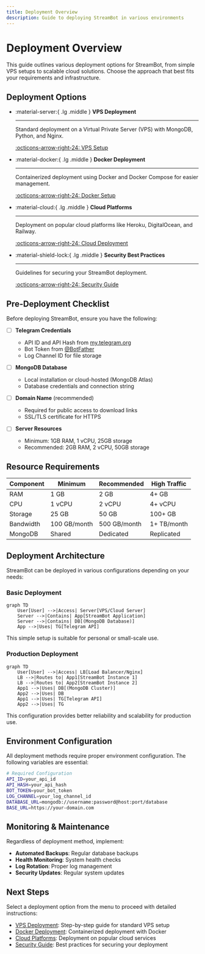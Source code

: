 ```yaml
---
title: Deployment Overview
description: Guide to deploying StreamBot in various environments
---
```


# Deployment Overview

This guide outlines various deployment options for StreamBot, from simple VPS setups to scalable cloud solutions. Choose the approach that best fits your requirements and infrastructure.

## Deployment Options

<div class="grid cards" markdown>

- :material-server:{ .lg .middle } **VPS Deployment**

    ---

    Standard deployment on a Virtual Private Server (VPS) with MongoDB, Python, and Nginx.

    [:octicons-arrow-right-24: VPS Setup](vps-setup.md)

- :material-docker:{ .lg .middle } **Docker Deployment**

    ---

    Containerized deployment using Docker and Docker Compose for easier management.

    [:octicons-arrow-right-24: Docker Setup](docker.md)

- :material-cloud:{ .lg .middle } **Cloud Platforms**

    ---

    Deployment on popular cloud platforms like Heroku, DigitalOcean, and Railway.

    [:octicons-arrow-right-24: Cloud Deployment](cloud-platforms.md)

- :material-shield-lock:{ .lg .middle } **Security Best Practices**

    ---

    Guidelines for securing your StreamBot deployment.

    [:octicons-arrow-right-24: Security Guide](security.md)

</div>

## Pre-Deployment Checklist

Before deploying StreamBot, ensure you have the following:

- [ ] **Telegram Credentials**
  * API ID and API Hash from [my.telegram.org](https://my.telegram.org)
  * Bot Token from [@BotFather](https://t.me/botfather)
  * Log Channel ID for file storage

- [ ] **MongoDB Database**
  * Local installation or cloud-hosted (MongoDB Atlas)
  * Database credentials and connection string

- [ ] **Domain Name** (recommended)
  * Required for public access to download links
  * SSL/TLS certificate for HTTPS

- [ ] **Server Resources**
  * Minimum: 1GB RAM, 1 vCPU, 25GB storage
  * Recommended: 2GB RAM, 2 vCPU, 50GB storage

## Resource Requirements

| Component | Minimum | Recommended | High Traffic |
|-----------|---------|-------------|--------------|
| RAM | 1 GB | 2 GB | 4+ GB |
| CPU | 1 vCPU | 2 vCPU | 4+ vCPU |
| Storage | 25 GB | 50 GB | 100+ GB |
| Bandwidth | 100 GB/month | 500 GB/month | 1+ TB/month |
| MongoDB | Shared | Dedicated | Replicated |

## Deployment Architecture

StreamBot can be deployed in various configurations depending on your needs:

### Basic Deployment

```mermaid
graph TD
    User[User] -->|Access| Server[VPS/Cloud Server]
    Server -->|Contains| App[StreamBot Application]
    Server -->|Contains| DB[(MongoDB Database)]
    App -->|Uses| TG[Telegram API]
```

This simple setup is suitable for personal or small-scale use.

### Production Deployment

```mermaid
graph TD
    User[User] -->|Access| LB[Load Balancer/Nginx]
    LB -->|Routes to| App1[StreamBot Instance 1]
    LB -->|Routes to| App2[StreamBot Instance 2]
    App1 -->|Uses| DB[(MongoDB Cluster)]
    App2 -->|Uses| DB
    App1 -->|Uses| TG[Telegram API]
    App2 -->|Uses| TG
```

This configuration provides better reliability and scalability for production use.

## Environment Configuration

All deployment methods require proper environment configuration. The following variables are essential:

```bash
# Required Configuration
API_ID=your_api_id
API_HASH=your_api_hash
BOT_TOKEN=your_bot_token
LOG_CHANNEL=your_log_channel_id
DATABASE_URL=mongodb://username:password@host:port/database
BASE_URL=https://your-domain.com
```

## Monitoring & Maintenance

Regardless of deployment method, implement:

- **Automated Backups**: Regular database backups
- **Health Monitoring**: System health checks
- **Log Rotation**: Proper log management
- **Security Updates**: Regular system updates

## Next Steps

Select a deployment option from the menu to proceed with detailed instructions:

- [VPS Deployment](vps-setup.md): Step-by-step guide for standard VPS setup
- [Docker Deployment](docker.md): Containerized deployment with Docker
- [Cloud Platforms](cloud-platforms.md): Deployment on popular cloud services
- [Security Guide](security.md): Best practices for securing your deployment 